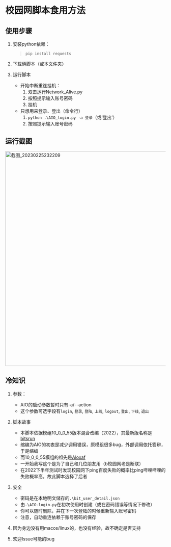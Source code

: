 # 校园网脚本食用方法

## 使用步骤

1. 安装python依赖：

    > ```batch
    > pip install requests
    > ```

2. 下载俩脚本（或本文件夹）
3. 运行脚本
    - 开始中断重连挂机：
        1. 双击运行Network_Alive.py
        2. 按照提示输入账号密码
        3. 挂机
    - 只想用来登录、登出（命令行）
        1. `python .\AIO_login.py -a 登录`（或‘登出’）
        2. 按照提示输入账号密码

## 运行截图

<img width="674" alt="截图_20230225232209" src="https://user-images.githubusercontent.com/53437291/221365173-5b283882-f14e-444a-8bd4-947ce5e81e31.png">

## 冷知识

1. 参数：
    - AIO的启动参数暂时只有-a/--action
    - 这个参数可选字段有`login`, `登录`, `登陆`, `上线`, `logout`, `登出`, `下线`, `退出`
2. 脚本故事
    - 本脚本依据模组10_0_0_55版本混合改编（2022），其最新版名称是[bitsrun](https://github.com/BITNP/bitsrun)
    - 缩编为AIO的初衷是减少调用错误，原模组很多bug，外部调用依托答辩，于是缩编
    - 而10_0_0_55模组的祖先是[Aloxaf](https://github.com/Aloxaf/10_0_0_55_login)
    - 一开始我写这个是为了自己和几位朋友用（b校园网老是断联）
    - 在2022下半年测试时发现校园网下ping百度失败的概率比ping哔哩哔哩的失败概率高，故此脚本选择了后者
3. 安全
    - 密码是在本地明文储存的`.\bit_user_detail.json`
    - 由`.\AIO-login.py`在初次使用时创建（或在密码错误等情况下修改）
    - 你可以随时删除，并在下一次登陆的时候重新输入账号密码
    - 注意，自动重连依赖于账号密码的保存

4. 因为身边没有用macos/linux的，也没有经验，故不确定是否支持
5. 欢迎Issue可能的bug
